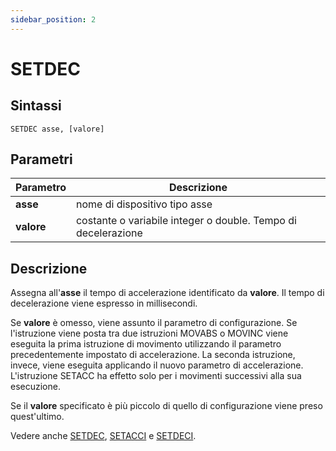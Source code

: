 ```yaml
---
sidebar_position: 2
---
```


# SETDEC

## Sintassi

  ```
 SETDEC asse, [valore] 
  ```

## Parametri
|Parametro         | Descrizione                                                       |                
|------------------|-------------------------------------------------------------------|
| **asse**         | nome di dispositivo tipo asse                                     |         
| **valore**       | costante o variabile integer o double. Tempo di decelerazione     |         

## Descrizione
Assegna all'**asse** il tempo di accelerazione identificato da **valore**. Il tempo di decelerazione viene espresso in millisecondi.

Se **valore** è omesso, viene assunto il parametro di configurazione. Se l'istruzione viene posta tra due istruzioni MOVABS o MOVINC viene eseguita la prima istruzione di movimento utilizzando il parametro precedentemente impostato di accelerazione. La seconda istruzione, invece, viene eseguita applicando il nuovo parametro di accelerazione. L'istruzione SETACC ha effetto solo per i movimenti successivi alla sua esecuzione.

Se il **valore** specificato è più piccolo di quello di configurazione viene preso quest'ultimo. 

Vedere anche [SETDEC](SETDEC.md), [SETACCI](SETACCI.md) e [SETDECI](SETDECI.md).


